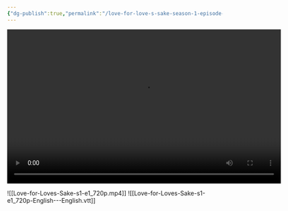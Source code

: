```yaml
---
{"dg-publish":true,"permalink":"/love-for-love-s-sake-season-1-episode-1-eng/"}
---
```


<video controls preload="metadata" width="640" height="360">
  <source src="Love-for-Loves-Sake-s1-e1_720p.mp4" type="video/mp4">
  <track label="English" kind="subtitles" srclang="en" src="Love-for-Loves-Sake-s1-e1_720p-English---English.vtt" default>
  <!-- Fallback text -->
  Your browser does not support the video tag.
</video>

![[Love-for-Loves-Sake-s1-e1_720p.mp4]]
![[Love-for-Loves-Sake-s1-e1_720p-English---English.vtt]]